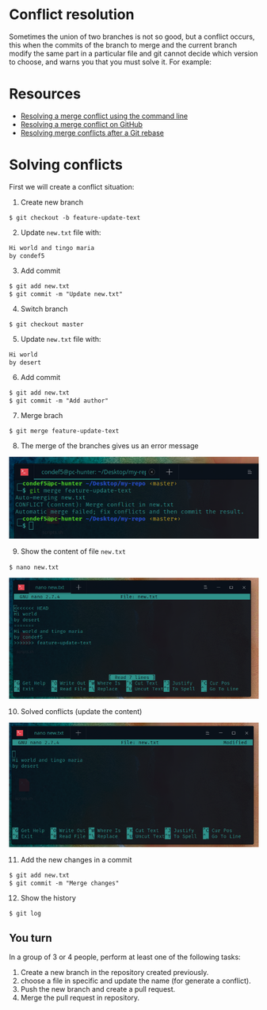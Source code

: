 # Conflict resolution

Sometimes the union of two branches is not so good, but a conflict occurs, this when the commits of the branch to merge and the current branch modify the same part in a particular file and git cannot decide which version to choose, and warns you that you must solve it. For example:

# Resources

- [Resolving a merge conflict using the command line](https://help.github.com/en/articles/resolving-a-merge-conflict-using-the-command-line)
- [Resolving a merge conflict on GitHub](https://help.github.com/en/articles/resolving-a-merge-conflict-on-github)
- [Resolving merge conflicts after a Git rebase](https://help.github.com/en/articles/resolving-merge-conflicts-after-a-git-rebase)

# Solving conflicts

First we will create a conflict situation:

1. Create new branch

```
$ git checkout -b feature-update-text
```

2. Update `new.txt` file with:

```
Hi world and tingo maria
by condef5
```

3. Add commit

```
$ git add new.txt
$ git commit -m "Update new.txt"
```

4. Switch branch

```
$ git checkout master
```

5. Update `new.txt` file with:

```
Hi world
by desert
```

6. Add commit

```
$ git add new.txt
$ git commit -m "Add author"
```

7. Merge brach

```
$ git merge feature-update-text
```

8. The merge of the branches gives us an error message

![Conflicts](/__docs__/conflicts.png)

9. Show the content of file `new.txt`

`$ nano new.txt`

![new.text](/__docs__/new-text.png)

10. Solved conflicts (update the content)

![new.text](/__docs__/final-text.png)

11. Add the new changes in a commit

```
$ git add new.txt
$ git commit -m "Merge changes"
```

12. Show the history

```
$ git log
```

## You turn

In a group of 3 or 4 people, perform at least one of the following tasks:

1. Create a new branch in the repository created previously.
2. choose a file in specific and update the name (for generate a conflict).
3. Push the new branch and create a pull request.
4. Merge the pull request in repository.
